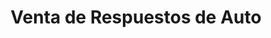 ---
title: "Venta de Respuestos de Auto"
url: /campana/venta-de-respuestos-de-auto/
shop: Autoteile
---